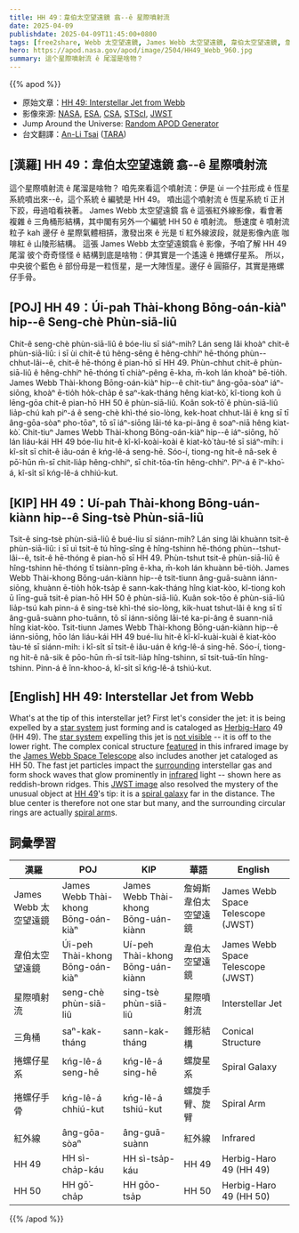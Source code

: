 ```yaml
---
title: HH 49：韋伯太空望遠鏡 翕--ê 星際噴射流
date: 2025-04-09
publishdate: 2025-04-09T11:45:00+0800
tags: [free2share, Webb 太空望遠鏡, James Webb 太空望遠鏡, 韋伯太空望遠鏡, 詹姆斯韋伯太空望遠鏡, 噴射流, HH 49, HH 50, 星際噴射流, 紅外線, 捲螺仔星系, 捲螺仔手骨, 三角桶]
hero: https://apod.nasa.gov/apod/image/2504/HH49_Webb_960.jpg
summary: 這个星際噴射流 ê 尾溜是啥物？
---
```


{{% apod %}}

- 原始文章：[HH 49: Interstellar Jet from Webb](https://apod.nasa.gov/apod/ap250409.html)
- 影像來源: [NASA][NASA], [ESA][ESA], [CSA][CSA], [STScI][STScI], [JWST][JWST]
- Jump Around the Universe: [Random APOD Generator](https://apod.nasa.gov/apod/random_apod.html)
- 台文翻譯：[An-Li Tsai][An-Li Tsai] ([TARA][TARA])


## [漢羅] HH 49：韋伯太空望遠鏡 翕--ê 星際噴射流
這个星際噴射流 ê 尾溜是啥物？
咱先來看這个噴射流：伊是 ùi 一个拄形成 ê 恆星系統噴出來--ê，這个系統 ê 編號是 HH 49。
噴出這个噴射流 ê 恆星系統 tī 正爿下跤，毋過咱看袂著。
James Webb 太空望遠鏡 翕 ê 這張紅外線影像，看會著複雜 ê 三角桶形結構，其中閣有另外一个編號 HH 50 ê 噴射流。
懸速度 ê 噴射流粒子 kah 邊仔 ê 星際氣體相挵，激發出來 ê 光是 tī 紅外線波段，就是影像內底 咖啡紅 ê 山陵形結構。
這張 James Webb 太空望遠鏡翕 ê 影像，予咱了解 HH 49 尾溜 彼个奇奇怪怪 ê 結構到底是啥物：伊其實是一个遙遠 ê 捲螺仔星系。
所以，中央彼个藍色 ê 部份毋是一粒恆星，是一大陣恆星。邊仔 ê 圓箍仔，其實是捲螺仔手骨。

<!--
## [中文] HH 49：韋伯太空望遠鏡拍攝的星際噴射流

這顆星際噴射流的尖端是什麼？
首先，讓我們來看看這顆噴射流：它是由一個剛形成的恆星系統噴出的，該系統被編號為赫比格-哈羅49（HH 49）。
噴出這顆噴射流的恆星系統並不可見──它位於右下方。
詹姆斯韋伯太空望遠鏡拍攝的這張紅外線影像展現了複雜的錐形結構，其中還包括另一個編號為HH 50的噴射流。
快速噴射流粒子撞擊周圍的星際氣體，形成在紅外線波段發出強烈光芒的激波－圖中顯示為紅褐色的脊狀結構。
這張詹姆斯韋伯太空望遠鏡拍攝的影像也揭開了HH 49尖端異常物體的神秘面紗：它是一個遙遠的螺旋星系。
因此，藍色的中心並非一顆恆星，而是多顆恆星，周圍的環實際上是螺旋臂。

## [英文] HH 49: Interstellar Jet from Webb

What's at the tip of this interstellar jet?
First let's consider the jet: it is being expelled by a star system just forming and is cataloged as Herbig-Haro 49 (HH 49).
The star system expelling this jet is not visible -- it is off to the lower right.
The complex conical structure featured in this infrared image by the James Webb Space Telescope also includes another jet cataloged as HH 50.
The fast jet particles impact the surrounding interstellar gas and form shock waves that glow prominently in infrared light -- shown here as reddish-brown ridges.
This JWST image also resolved the mystery of the unusual object at HH 49's tip: it is a spiral galaxy far in the distance.
The blue center is therefore not one star but many, and the surrounding circular rings are actually spiral arms.


-->

## [POJ] HH 49：Úi-pah Thài-khong Bōng-oán-kiàⁿ hip--ê Seng-chè Phùn-siā-liû
Chit-ê seng-chè phùn-siā-liû ê bóe-liu sī siáⁿ-mih?
Lán seng lâi khoàⁿ chit-ê phùn-siā-liû: i sī ùi chit-ê tú hêng-sêng ê hêng-chhiⁿ hē-thóng phùn--chhut-lâi--ê, chit-ê hē-thóng ê pian-hō sī HH 49.
Phùn-chhut chit-ê phùn-siā-liû ê hêng-chhiⁿ hē-thóng tī chiàⁿ-pêng ē-kha, m̄-koh lán khoàⁿ bē-tio̍h.
James Webb Thài-khong Bōng-oán-kiàⁿ hip--ê chit-tiuⁿ âng-gōa-sòaⁿ iáⁿ-siōng, khoàⁿ ē-tio̍h ho̍k-cha̍p ê saⁿ-kak-tháng hêng kiat-kò͘, kî-tiong koh ū lēng-gōa chit-ê pian-hō HH 50 ê phùn-siā-liû.
Koân sok-tō͘ ê phùn-siā-liû lia̍p-chú kah piⁿ-á ê seng-chè khì-thé sio-lòng, kek-hoat chhut-lâi ê kng sī tī âng-gōa-sòaⁿ pho-tōaⁿ, tō sī iáⁿ-siōng lāi-té ka-pi-âng ê soaⁿ-niā hêng kiat-kò͘.
Chit-tiuⁿ James Webb Thài-khong Bōng-oán-kiàⁿ hip--ê iáⁿ-siōng, hō͘ lán liáu-kái HH 49 bóe-liu hit-ê kî-kî-koài-koài ê kiat-kò͘ tàu-té sī siáⁿ-mih: i kî-si̍t sī chit-ê iâu-oán ê kńg-lê-á seng-hē.
Sóo-í, tiong-ng hit-ê nâ-sek ê pō͘-hūn m̄-sī chit-lia̍p hêng-chhiⁿ, sī chit-tōa-tīn hêng-chhiⁿ. 
Piⁿ-á ê îⁿ-kho͘-á, kî-si̍t sī kńg-lê-á chhiú-kut.

## [KIP] HH 49：Uí-pah Thài-khong Bōng-uán-kiànn hip--ê Sing-tsè Phùn-siā-liû
Tsit-ê sing-tsè phùn-siā-liû ê bué-liu sī siánn-mih?
Lán sing lâi khuànn tsit-ê phùn-siā-liû: i sī uì tsit-ê tú hîng-sîng ê hîng-tshinn hē-thóng phùn--tshut-lâi--ê, tsit-ê hē-thóng ê pian-hō sī HH 49.
Phùn-tshut tsit-ê phùn-siā-liû ê hîng-tshinn hē-thóng tī tsiànn-pîng ē-kha, m̄-koh lán khuànn bē-tio̍h.
James Webb Thài-khong Bōng-uán-kiànn hip--ê tsit-tiunn âng-guā-suànn iánn-siōng, khuànn ē-tio̍h ho̍k-tsa̍p ê sann-kak-tháng hîng kiat-kòo, kî-tiong koh ū līng-guā tsit-ê pian-hō HH 50 ê phùn-siā-liû.
Kuân sok-tōo ê phùn-siā-liû lia̍p-tsú kah pinn-á ê sing-tsè khì-thé sio-lòng, kik-huat tshut-lâi ê kng sī tī âng-guā-suànn pho-tuānn, tō sī iánn-siōng lāi-té ka-pi-âng ê suann-niā hîng kiat-kòo.
Tsit-tiunn James Webb Thài-khong Bōng-uán-kiànn hip--ê iánn-siōng, hōo lán liáu-kái HH 49 bué-liu hit-ê kî-kî-kuài-kuài ê kiat-kòo tàu-té sī siánn-mih: i kî-si̍t sī tsit-ê iâu-uán ê kńg-lê-á sing-hē.
Sóo-í, tiong-ng hit-ê nâ-sik ê pōo-hūn m̄-sī tsit-lia̍p hîng-tshinn, sī tsit-tuā-tīn hîng-tshinn. 
Pinn-á ê înn-khoo-á, kî-si̍t sī kńg-lê-á tshiú-kut.

## [English] HH 49: Interstellar Jet from Webb

What's at the tip of this interstellar jet?
First let's consider the jet: it is being expelled by a [star system][star_system] just forming and is cataloged as [Herbig-Haro][Herbig_Haro] 49 (HH 49).
The [star system][star_system] expelling this jet is [not visible][not_visible] -- it is off to the lower right.
The complex conical structure [featured][featured] in this infrared image by the [James Webb Space Telescope][James_Webb_Space_Telescope] also includes another jet cataloged as HH 50.
The fast jet particles impact the [surrounding][surrounding] interstellar gas and form shock waves that glow prominently in [infrared][infrared] light -- shown here as reddish-brown ridges.
This [JWST image][JWST_image] also resolved the mystery of the unusual object at [HH 49][HH_49]'s tip: it is a [spiral galaxy][spiral_galaxy] far in the distance.
The blue center is therefore not one star but many, and the surrounding circular rings are actually [spiral arm][spiral_arm]s.


## 詞彙學習
|漢羅|POJ|KIP|華語|English|
|-|-|-|-|-|
| James Webb 太空望遠鏡 | James Webb Thài-khong Bōng-oán-kiàⁿ |  James Webb Thài-khong Bōng-uán-kiànn | 詹姆斯韋伯太空望遠鏡 | James Webb Space Telescope (JWST) |
| 韋伯太空望遠鏡 | Úi-peh Thài-khong Bōng-oán-kiàⁿ | Uí-peh Thài-khong Bōng-uán-kiànn | 韋伯太空望遠鏡 | James Webb Space Telescope (JWST) |
| 星際噴射流 | seng-chè phùn-siā-liû | sing-tsè phùn-siā-liû | 星際噴射流 | Interstellar Jet |
| 三角桶 | saⁿ-kak-tháng | sann-kak-tháng | 錐形結構 | Conical Structure |
| 捲螺仔星系 | kńg-lê-á seng-hē | kńg-lê-á sing-hē | 螺旋星系 | Spiral Galaxy |
| 捲螺仔手骨 | kńg-lê-á chhiú-kut | kńg-lê-á tshiú-kut | 螺旋手臂、旋臂 | Spiral Arm |
| 紅外線 | âng-gōa-sòaⁿ | âng-guā-suànn | 紅外線 | Infrared |
| HH 49 | HH sì-cha̍p-káu | HH sì-tsa̍p-káu | HH 49 | Herbig-Haro 49 (HH 49) |
| HH 50 | HH gō͘-cha̍p | HH gōo-tsa̍p | HH 50 | Herbig-Haro 49 (HH 50) |

{{% /apod %}}

[An-Li Tsai]: mailto:thianbun.taigi@gmail.com
[TARA]: https://tara.tw

[Copyright]: https://apod.nasa.gov/apod/fap/lib/about_apod.html#srapply
[License3]: https://creativecommons.org/licenses/by-nc-nd/3.0/
[License2]:https://creativecommons.org/licenses/by-nc-nd/2.0/
[NASA]:https://www.nasa.gov/

[star_system]:https://ui.adsabs.harvard.edu/abs/2006AJ....132.1923B/abstract
[Herbig_Haro]:https://en.wikipedia.org/wiki/Herbig%E2%80%93Haro_object
[not_visible]:https://www.reddit.com/media?url=https%3A%2F%2Fi.redd.it%2Fh21s6uzy9qi11.jpg
[featured]:https://webbtelescope.org/contents/media/images/2025/112/01JNGTQ49XY0NHG1Y31RAGYH1Y
[James_Webb_Space_Telescope]:https://science.nasa.gov/mission/webb/
[surrounding]:https://youtu.be/J7tPEOVGKkw
[infrared]:https://science.nasa.gov/ems/07_infraredwaves/
[JWST_image]:https://youtu.be/U_GviglW954
[HH_49]:https://apod.nasa.gov/apod/ap070811.html
[spiral_galaxy]:https://apod.nasa.gov/apod/ap240101.html
[spiral_arm]:https://en.wikipedia.org/wiki/Spiral_arm
[Random_APOD_Generator]:https://apod.nasa.gov/apod/random_apod.html
[open_space]:https://apod.nasa.gov/apod/ap250410.html

[ESA]:https://www.esa.int/
[CSA]:https://www.asc-csa.gc.ca/eng/
[STScI]:https://www.stsci.edu/
[JWST]:https://science.nasa.gov/mission/webb/